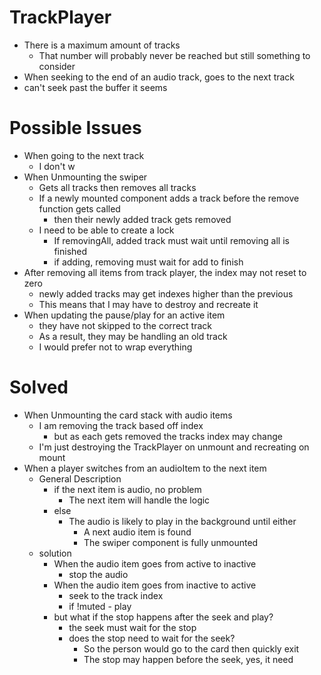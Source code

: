 # TrackPlayer

- There is a maximum amount of tracks
  - That number will probably never be reached but still something to consider
- When seeking to the end of an audio track, goes to the next track
- can't seek past the buffer it seems

# Possible Issues
- When going to the next track
  - I don't w
- When Unmounting the swiper
  - Gets all tracks then removes all tracks
  - If a newly mounted component adds a track before the remove function gets called
    - then their newly added track gets removed
  - I need to be able to create a lock
    - If removingAll, added track must wait until removing all is finished
    - if adding, removing must wait for add to finish
- After removing all items from track player, the index may not reset to zero
  - newly added tracks may get indexes higher than the previous
  - This means that I may have to destroy and recreate it
- When updating the pause/play for an active item
  - they have not skipped to the correct track
  - As a result, they may be handling an old track
  - I would prefer not to wrap everything

# Solved
- When Unmounting the card stack with audio items
    - I am removing the track based off index
      - but as each gets removed the tracks index may change
    - I'm just destroying the TrackPlayer on unmount and recreating on mount
- When a player switches from an audioItem to the next item
  - General Description
    - if the next item is audio, no problem
      - The next item will handle the logic
    - else
      - The audio is likely to play in the background until either
        - A next audio item is found
        - The swiper component is fully unmounted
  - solution
    - When the audio item goes from active to inactive
      - stop the audio
    - When the audio item goes from inactive to active
      - seek to the track index
      - if !muted - play
    - but what if the stop happens after the seek and play?
      - the seek must wait for the stop
      - does the stop need to wait for the seek?
        - So the person would go to the card then quickly exit
        - The stop may happen before the seek, yes, it need
